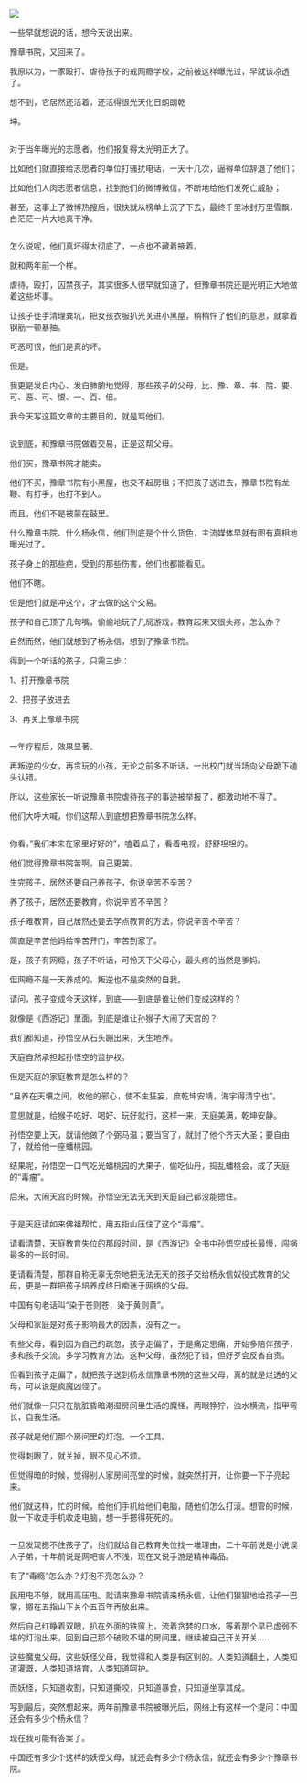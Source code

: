 <p><img src="https://github.com/ZjzMisaka/iaders/tree/master/img/2019/11/a27fc-007a5xO3gy1g8rp8ivkiej30yi0jfju1.jpg"></p>
<p><span style="color: #333333;">一些早就想说的话，想今天说出来。</span></p>
<p><span style="color: #333333;">豫章书院，又回来了。</span></p>
<p><span style="color: #333333;">我原以为，一家殴打、虐待孩子的戒网瘾学校，之前被这样曝光过，早就该凉透了。</span></p>
<p><span style="color: #333333;">想不到，它居然还活着，还活得很光天化日朗朗乾</span></p>
<p><span style="color: #333333;">坤。</span><span id="more-8767"></span></p>
<p class="picbox"><img src="https://github.com/ZjzMisaka/iaders/tree/master/img/2019/11/77b05-007a5xO3gy1g8rp8jfn1tj30gf0fydha.jpg" alt=""></p>
<p><span style="color: #333333;">对于当年曝光的志愿者，他们报复得太光明正大了。</span></p>
<p><span style="color: #333333;">比如他们就直接给志愿者的单位打骚扰电话，一天十几次，逼得单位辞退了他们；</span></p>
<p><span style="color: #333333;">比如他们人肉志愿者信息，找到他们的微博微信，不断地给他们发死亡威胁；</span></p>
<p><span style="color: #333333;">甚至，这事上了微博热搜后，很快就从榜单上沉了下去，最终千里冰封万里雪飘，白茫茫一片大地真干净。</span></p>
<p class="picbox"><img src="https://github.com/ZjzMisaka/iaders/tree/master/img/2019/11/64352-007a5xO3gy1g8rp8jungbj30p00b4aah.jpg" alt=""></p>
<p><span style="color: #333333;">怎么说呢，他们真坏得太彻底了，一点也不藏着掖着。</span></p>
<p><span style="color: #333333;">就和两年前一个样。</span></p>
<p><span style="color: #333333;">虐待，殴打，囚禁孩子，其实很多人很早就知道了，但豫章书院还是光明正大地做着这些坏事。</span></p>
<p><span style="color: #333333;">让孩子徒手清理粪坑，把女孩衣服扒光关进小黑屋，稍稍忤了他们的意思，就拿着钢筋一顿暴抽。</span></p>
<p><span style="color: #333333;">可恶可恨，他们是真的坏。</span></p>
<p><span style="color: #333333;">但是。</span></p>
<p><span style="color: #333333;">我更是发自内心、发自肺腑地觉得，那些孩子的父母，比、豫、章、书、院、要、可、恶、可、恨、一、百、倍。</span></p>
<p><span style="color: #333333;">我今天写这篇文章的主要目的，就是骂他们。</span></p>
<p class="picbox"><img src="https://github.com/ZjzMisaka/iaders/tree/master/img/2019/11/be9d9-007a5xO3gy1g8rp8kds2fj30p00b474p.jpg" alt=""></p>
<p><span style="color: #333333;">说到底，和豫章书院做着交易，正是这帮父母。</span></p>
<p><span style="color: #333333;">他们买，豫章书院才能卖。</span></p>
<p><span style="color: #333333;">他们不买，豫章书院有小黑屋，也交不起房租；不把孩子送进去，豫章书院有龙鞭、有打手，也打不到人。</span></p>
<p><span style="color: #333333;">而且，他们不是被蒙在鼓里。</span></p>
<p><span style="color: #333333;">什么豫章书院、什么杨永信，他们到底是个什么货色，主流媒体早就有图有真相地曝光过了。</span></p>
<p><span style="color: #333333;">孩子身上的那些疤，受到的那些伤害，他们也都能看见。</span></p>
<p><span style="color: #333333;">他们不瞎。</span></p>
<p><span style="color: #333333;">但是他们就是冲这个，才去做的这个交易。</span></p>
<p><span style="color: #333333;">孩子和自己顶了几句嘴，偷偷地玩了几局游戏，教育起来又很头疼，怎么办？</span></p>
<p><span style="color: #333333;">自然而然，他们就想到了杨永信，想到了豫章书院。</span></p>
<p><span style="color: #333333;">得到一个听话的孩子，只需三步：</span></p>
<p><span style="color: #333333;">1、打开豫章书院</span></p>
<p><span style="color: #333333;">2、把孩子放进去</span></p>
<p><span style="color: #333333;">3、再关上豫章书院</span></p>
<p class="picbox"><img src="https://github.com/ZjzMisaka/iaders/tree/master/img/2019/11/7c8a5-007a5xO3gy1g8rp8kswwkj30p00b4dgc.jpg" alt=""></p>
<p><span style="color: #333333;">一年疗程后，效果显著。</span></p>
<p><span style="color: #333333;">再叛逆的少女，再贪玩的小孩，无论之前多不听话，一出校门就当场向父母跪下磕头认错。</span></p>
<p><span style="color: #333333;">所以，这些家长一听说豫章书院虐待孩子的事迹被举报了，都激动地不得了。</span></p>
<p><span style="color: #333333;">他们大呼大喊，你们这帮人到底想把豫章书院怎么样。</span></p>
<p class="picbox"><img src="https://github.com/ZjzMisaka/iaders/tree/master/img/2019/11/83d05-007a5xO3gy1g8rp8lflspj30hs0eh75u.jpg" alt=""></p>
<p><span style="color: #333333;">你看，&#8221;我们本来在家里好好的&#8221;，嗑着瓜子，看着电视，舒舒坦坦的。</span></p>
<p><span style="color: #333333;">他们觉得豫章书院苦啊，自己更苦。</span></p>
<p><span style="color: #333333;">生完孩子，居然还要自己养孩子，你说辛苦不辛苦？</span></p>
<p><span style="color: #333333;">养了孩子，居然还要教育，你说辛苦不辛苦？</span></p>
<p><span style="color: #333333;">孩子难教育，自己居然还要去学点教育的方法，你说辛苦不辛苦？</span></p>
<p><span style="color: #333333;">简直是辛苦他妈给辛苦开门，辛苦到家了。</span></p>
<p><span style="color: #333333;">是，孩子有网瘾，孩子不听话，可怜天下父母心，最头疼的当然是爹妈。</span></p>
<p><span style="color: #333333;">但网瘾不是一天养成的，叛逆也不是突然的自我。</span></p>
<p><span style="color: #333333;">请问，孩子变成今天这样，到底——到底是谁让他们变成这样的？</span></p>
<p><span style="color: #333333;">就像是《西游记》里面，到底是谁让孙猴子大闹了天宫的？</span></p>
<p><span style="color: #333333;">我们都知道，孙悟空从石头蹦出来，天生地养。</span></p>
<p><span style="color: #333333;">天庭自然承担起孙悟空的监护权。</span></p>
<p><span style="color: #333333;">但是天庭的家庭教育是怎么样的？</span></p>
<p><span style="color: #333333;">“且养在天壤之间，收他的邪心，使不生狂妄，庶乾坤安靖，海宇得清宁也”。</span></p>
<p><span style="color: #333333;">意思就是，给猴子吃好、喝好、玩好就行，这样一来，天庭美满，乾坤安静。</span></p>
<p><span style="color: #333333;">孙悟空要上天，就请他做了个弼马温；要当官了，就封了他个齐天大圣；要自由了，就给他一座蟠桃园。</span></p>
<p><span style="color: #333333;">结果呢，孙悟空一口气吃光蟠桃园的大果子，偷吃仙丹，捣乱蟠桃会，成了天庭的“毒瘤”。</span></p>
<p><span style="color: #333333;">后来，大闹天宫的时候，孙悟空无法无天到天庭自己都没能摁住。</span></p>
<p class="picbox"><img src="https://github.com/ZjzMisaka/iaders/tree/master/img/2019/11/bd62d-007a5xO3gy1g8rp8ltcyhj30p00b4gm3.jpg" alt=""></p>
<p><span style="color: #333333;">于是天庭请如来佛祖帮忙，用五指山压住了这个“毒瘤”。</span></p>
<p><span style="color: #333333;">请看清楚，天庭教育失位的那段时间，是《西游记》全书中孙悟空成长最慢，闯祸最多的一段时间。</span></p>
<p><span style="color: #333333;">更请看清楚，那群自称无辜无奈地把无法无天的孩子交给杨永信奴役式教育的父母，更是一群把孩子培养成终日痴迷于网络的父母。</span></p>
<p><span style="color: #333333;">中国有句老话叫“染于苍则苍，染于黄则黄”。</span></p>
<p><span style="color: #333333;">父母和家庭是对孩子影响最大的因素，没有之一。</span></p>
<p><span style="color: #333333;">有些父母，看到因为自己的疏忽，孩子走偏了，于是痛定思痛，开始多陪伴孩子，多和孩子交流，多学习教育方法。这种父母，虽然犯了错，但好歹会反省自责。</span></p>
<p><span style="color: #333333;">但看到孩子走偏了，就把孩子送到杨永信豫章书院的这些父母，真的就是烂透的父母，可以说是疯魔凶怪了。</span></p>
<p><span style="color: #333333;">他们就像一只只在肮脏昏暗潮湿房间里生活的魔怪，两眼狰狞，浊水横流，指甲弯长，自我生活。</span></p>
<p><span style="color: #333333;">孩子就是他们那个房间里的灯泡，一个工具。</span></p>
<p><span style="color: #333333;">觉得刺眼了，就关掉，眼不见心不烦。</span></p>
<p><span style="color: #333333;">但觉得暗的时候，觉得别人家房间亮堂的时候，就突然打开，让你要一下子亮起来。</span></p>
<p><span style="color: #333333;">他们就这样，忙的时候，给他们手机给他们电脑，随他们怎么打滚。想管的时候，就一下收走手机收走电脑，想一手摁得死死的。</span></p>
<p class="picbox"><img src="https://github.com/ZjzMisaka/iaders/tree/master/img/2019/11/4ebc5-007a5xO3gy1g8rp8m57haj30p00b4wev.jpg" alt=""></p>
<p><span style="color: #333333;">一旦发现摁不住孩子了，他们就给自己教育失位找一堆理由，二十年前说是小说误人子弟，十年前说是网吧害人不浅，现在又说手游是精神毒品。</span></p>
<p><span style="color: #333333;">有了“毒瘾”怎么办？灯泡不亮怎么办？</span></p>
<p><span style="color: #333333;">民用电不够，就用高压电。就请来豫章书院请来杨永信，让他们狠狠地给孩子一巴掌，摁在五指山下关个五百年再放出来。</span></p>
<p><span style="color: #333333;">然后自己红睁着双眼，扒在外面的铁窗上，流着贪婪的口水，等着那个早已虚弱不堪的灯泡出来，回到自己那个破败不堪的房间里，继续被自己开关开关……</span></p>
<p><span style="color: #333333;">这些魔鬼父母，这些妖怪父母，我觉得和人类是有区别的。人类知道翻土，人类知道灌溉，人类知道培育，人类知道呵护。</span></p>
<p><span style="color: #333333;">而妖怪，只知道收割，只知道撕咬，只知道暴食，只知道坐享其成。</span></p>
<p><span style="color: #333333;">写到最后，突然想起来，两年前豫章书院被曝光后，网络上有这样一个提问：中国还会有多少个杨永信？</span></p>
<p><span style="color: #333333;">现在我可能有答案了。</span></p>
<p><span style="color: #333333;">中国还有多少个这样的妖怪父母，就还会有多少个杨永信，就还会有多少个豫章书院。</span>​​​​</p>